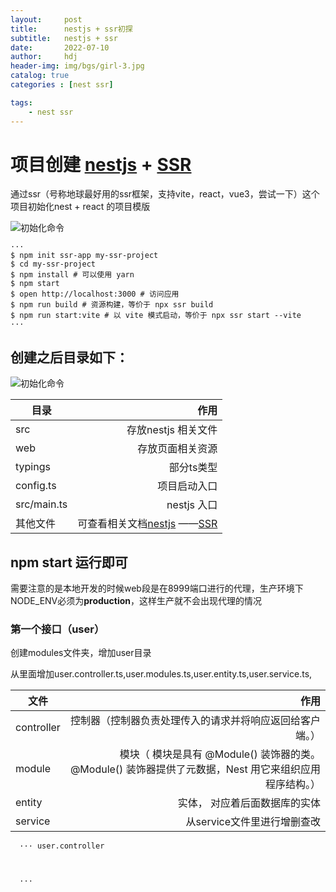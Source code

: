 ```yaml
---
layout:     post
title:      nestjs + ssr初探
subtitle:   nestjs + ssr
date:       2022-07-10
author:     hdj
header-img: img/bgs/girl-3.jpg
catalog: true
categories : [nest ssr]

tags:
    - nest ssr
---
```

# 项目创建 [nestjs](https://nestjs.bootcss.com/) +  [SSR](http://doc.ssr-fc.com/)
  
  通过ssr（号称地球最好用的ssr框架，支持vite，react，vue3，尝试一下）这个项目初始化nest + react 的项目模版
  
  ![初始化命令](http://doc.ssr-fc.com/images/resume3.svg)
   
    ···
    $ npm init ssr-app my-ssr-project
    $ cd my-ssr-project
    $ npm install # 可以使用 yarn 
    $ npm start
    $ open http://localhost:3000 # 访问应用
    $ npm run build # 资源构建，等价于 npx ssr build
    $ npm run start:vite # 以 vite 模式启动，等价于 npx ssr start --vite
    ···

##  创建之后目录如下：
  ![初始化命令](http://hdj2048228.github.io/img/2022-08/nest-ssr-dir.png)

| 目录        | 作用   | 
| --------   | -----:  | 
| src        | 存放nestjs 相关文件  |  
| web        |   存放页面相关资源   |  
| typings    |    部分ts类型    |  
| config.ts   |    项目启动入口    |   
| src/main.ts  |   nestjs 入口   |
|其他文件 |  可查看相关文档[nestjs](https://nestjs.bootcss.com/) ——[SSR](http://doc.ssr-fc.com/) |


## npm start 运行即可

  需要注意的是本地开发的时候web段是在8999端口进行的代理，生产环境下NODE_ENV必须为**production**，这样生产就不会出现代理的情况
   
### 第一个接口（user）

   创建modules文件夹，增加user目录
   
   从里面增加user.controller.ts,user.modules.ts,user.entity.ts,user.service.ts,

| 文件        | 作用   | 
| --------   | -----:  | 
| controller  | 控制器（控制器负责处理传入的请求并将响应返回给客户端。） |  
| module      |  模块（ 模块是具有 @Module() 装饰器的类。 @Module() 装饰器提供了元数据，Nest 用它来组织应用程序结构。）|  
| entity    |   实体， 对应着后面数据库的实体   |  
| service   |    从service文件里进行增删查改   |   


      ··· user.controller
      
        
       
      ···

